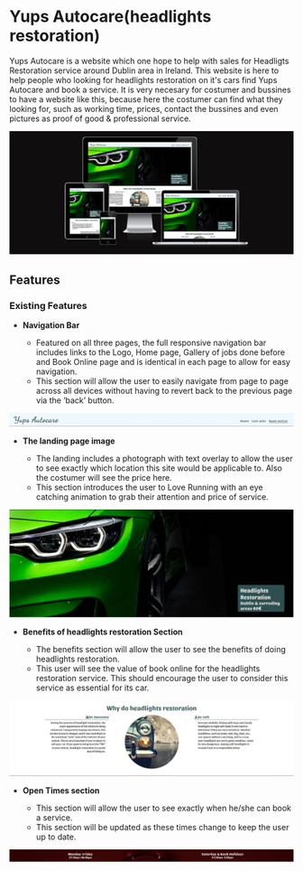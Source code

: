 # Yups Autocare(headlights restoration)

Yups Autocare is a website which one hope to help with sales for Headligts Restoration service around Dublin area in Ireland. This website is here to help people who looking for headlights restoration on it's cars find Yups Autocare and book a service. It is very necesary for costumer and bussines to have a website like this, because here the costumer can find what they looking for, such as working time, prices, contact the bussines and even pictures as proof of good & professional service.

![Header](https://github.com/Yups11/Project-nr1/blob/main/media/readme-image-1.png)

## Features

### Existing Features

- __Navigation Bar__

  - Featured on all three pages, the full responsive navigation bar includes links to the Logo, Home page, Gallery of jobs done before and Book Online page and is identical in each page to allow for easy navigation.
  - This section will allow the user to easily navigate from page to page across all devices without having to revert back to the previous page via the ‘back’ button.

![Navigation Bar](https://github.com/Yups11/Project-nr1/blob/main/media/readme-image-features-navbar.png)

- __The landing page image__

  - The landing includes a photograph with text overlay to allow the user to see exactly which location this site would be applicable to. Also the costumer will see the price here.
  - This section introduces the user to Love Running with an eye catching animation to grab their attention and price of service.

![Landing Page](https://github.com/Yups11/Project-nr1/blob/main/media/landing-page-image.png)

- __Benefits of headlights restoration Section__

  - The benefits section will allow the user to see the benefits of doing headlights restoration.
  - This user will see the value of book online for the headlights restoration service. This should encourage the user to consider this service as essential for its car.

![Benefits of headligts restoration](https://github.com/Yups11/Project-nr1/blob/main/media/benefits-image.png)

- __Open Times section__

  - This section will allow the user to see exactly when he/she can book a service. 
  - This section will be updated as these times change to keep the user up to date. 

![Open Times](https://github.com/Yups11/Project-nr1/blob/main/media/open-times-image.png)
